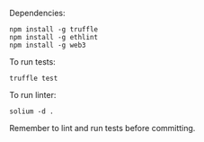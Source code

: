 Dependencies:

```
npm install -g truffle
npm install -g ethlint
npm install -g web3
```

To run tests:

```
truffle test
```

To run linter:

```
solium -d .
```

Remember to lint and run tests before committing.

